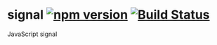 # signal [![npm version](https://badge.fury.io/js/%40dmail%2Fensure.svg)](https://badge.fury.io/js/%40dmail%2Fensure) [![Build Status](https://travis-ci.org/dmail/signal.svg)](http://travis-ci.org/dmail/signal)
JavaScript signal
